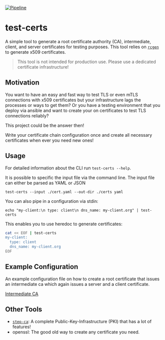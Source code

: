 [![Pipeline](https://github.com/dergecko/test-certs/actions/workflows/rust.yml/badge.svg)](https://github.com/dergecko/test-certs/actions/workflows/rust.yml)

# test-certs
A simple tool to generate a root certificate authority (CA), intermediate, client, and server certificates for testing purposes.
This tool relies on [`rcgen`](https://docs.rs/rcgen/latest/rcgen/index.html) to generate x509 certificates.

> This tool is not intended for production use. Please use a dedicated certificate infrastructure!

## Motivation

You want to have an easy and fast way to test TLS or even mTLS connections with x509 certificates but your infrastructure lags the processes or ways to get them?
Or you have a testing environment that you deploy via ansible and want to create your on certificates to test TLS connections reliably?

This project could be the answer then!

Write your certificate chain configuration once and create all necessary certificates when ever you need new ones!

## Usage

For detailed information about the CLI run `test-certs --help`.

It is possible to specific the input file via the command line.
The input file can either be parsed as YAML or JSON 

`test-certs --input ./cert.yaml --out-dir ./certs yaml`

You can also pipe in a configuration via stdin:

`echo "my-client:\n type: client\n dns_name: my-client.org" | test-certs`

This enables you to use heredoc to generate certificates:

```bash
cat << EOF | test-certs
my-client:
  type: client
  dns_name: my-client.org
EOF
```



## Example Configuration

An example configuration file on how to create a root certificate that issues an intermediate ca which again issues a server and a client certificate.

[Intermediate CA](./test-certs/tests/examples/intermediate_ca.yaml)

## Other Tools

- [`step-ca`](https://smallstep.com/docs/step-ca/): A complete Public-Key-Infrastructure (PKI) that has a lot of features!
- openssl: The good old way to create any certificate you need.